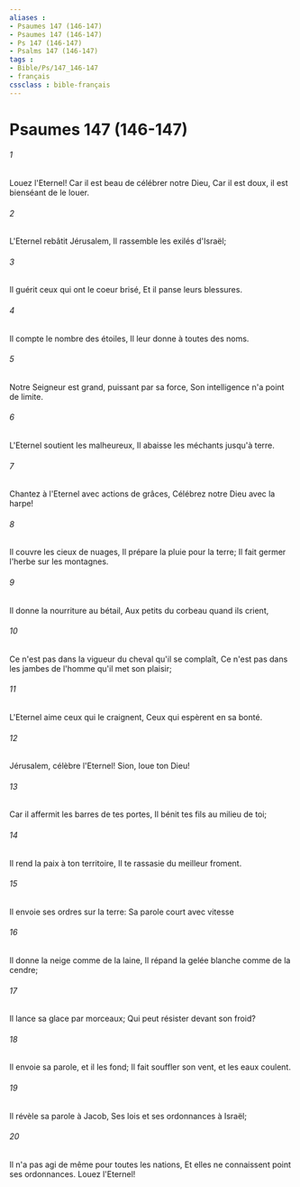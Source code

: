 ```yaml
---
aliases : 
- Psaumes 147 (146-147)
- Psaumes 147 (146-147)
- Ps 147 (146-147)
- Psalms 147 (146-147)
tags : 
- Bible/Ps/147_146-147
- français
cssclass : bible-français
---
```


# Psaumes 147 (146-147)

###### 1
Louez l'Eternel! Car il est beau de célébrer notre Dieu, Car il est doux, il est bienséant de le louer.
###### 2
L'Eternel rebâtit Jérusalem, Il rassemble les exilés d'Israël;
###### 3
Il guérit ceux qui ont le coeur brisé, Et il panse leurs blessures.
###### 4
Il compte le nombre des étoiles, Il leur donne à toutes des noms.
###### 5
Notre Seigneur est grand, puissant par sa force, Son intelligence n'a point de limite.
###### 6
L'Eternel soutient les malheureux, Il abaisse les méchants jusqu'à terre.
###### 7
Chantez à l'Eternel avec actions de grâces, Célébrez notre Dieu avec la harpe!
###### 8
Il couvre les cieux de nuages, Il prépare la pluie pour la terre; Il fait germer l'herbe sur les montagnes.
###### 9
Il donne la nourriture au bétail, Aux petits du corbeau quand ils crient,
###### 10
Ce n'est pas dans la vigueur du cheval qu'il se complaît, Ce n'est pas dans les jambes de l'homme qu'il met son plaisir;
###### 11
L'Eternel aime ceux qui le craignent, Ceux qui espèrent en sa bonté.
###### 12
Jérusalem, célèbre l'Eternel! Sion, loue ton Dieu!
###### 13
Car il affermit les barres de tes portes, Il bénit tes fils au milieu de toi;
###### 14
Il rend la paix à ton territoire, Il te rassasie du meilleur froment.
###### 15
Il envoie ses ordres sur la terre: Sa parole court avec vitesse
###### 16
Il donne la neige comme de la laine, Il répand la gelée blanche comme de la cendre;
###### 17
Il lance sa glace par morceaux; Qui peut résister devant son froid?
###### 18
Il envoie sa parole, et il les fond; Il fait souffler son vent, et les eaux coulent.
###### 19
Il révèle sa parole à Jacob, Ses lois et ses ordonnances à Israël;
###### 20
Il n'a pas agi de même pour toutes les nations, Et elles ne connaissent point ses ordonnances. Louez l'Eternel!
